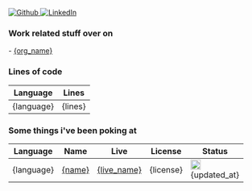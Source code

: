 <p>
<a href="{github_url}" target="_blank">
    <img alt="Github" src="https://img.shields.io/badge/GitHub-%2312100E.svg?&style=for-the-badge&logo=Github&logoColor=white" />
</a> 
<a href="{linkedin_url}" target="_blank">
    <img alt="LinkedIn" src="https://img.shields.io/badge/linkedin-%230077B5.svg?&style=for-the-badge&logo=linkedin&logoColor=white" />
</a>

### Work related stuff over on

<orgs>
- <a href='{org_url}'>{org_name}</a>
</orgs>

### Lines of code

<table>
  <thead align="center">
    <tr border: none;>
      <th>Language</th>
      <th>Lines</th>
    </tr>
  </thead>
  <tbody>
    <langs>
        <tr>
            <td>{language}</a></td>
            <td>{lines}</td>
        </tr>
    </langs>
  </tbody>
  </table>

### Some things i've been poking at

<table>
  <thead align="center">
    <tr border: none;>
      <th>Language</th>
      <th>Name</th>
      <th>Live</th>
      <th>License</th>
      <th>Status</th>
    </tr>
  </thead>
  <tbody>
    <repos>
        <tr>
            <td>{language}</td>
            <td><a href='{html_url}' title='{name}'>{name}</a></td>
            <td><a href='{live_url}' title='{live_name}'>{live_name}</a></td>
            <td>{license}</td>
            <td><img src='{badge}' height='20px'/><br/>{updated_at}</td>
        </tr>
    </repos>
  </tbody>
  </table>